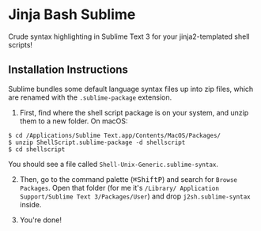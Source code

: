 # Jinja Bash Sublime

Crude syntax highlighting in Sublime Text 3 for your jinja2-templated shell
scripts!


## Installation Instructions
Sublime bundles some default language syntax files up into zip files, which
are renamed with the `.sublime-package` extension.

1. First, find where the shell script package is on your system, and unzip
them to a new folder. On macOS:

```
$ cd /Applications/Sublime Text.app/Contents/MacOS/Packages/
$ unzip ShellScript.sublime-package -d shellscript
$ cd shellscript
```

You should see a file called `Shell-Unix-Generic.sublime-syntax`.

2. Then, go to the command palette (<kbd>⌘</kbd><kbd>Shift</kbd><kbd>P</kbd>)
and search for `Browse Packages`. Open that folder (for me it's `/Library/
Application Support/Sublime Text 3/Packages/User`) and drop 
`j2sh.sublime-syntax` inside.

3. You're done!
